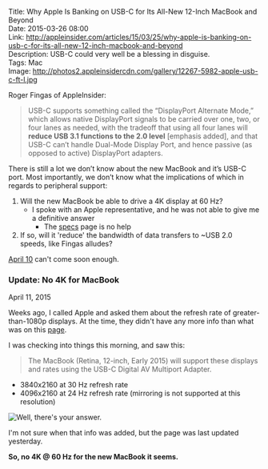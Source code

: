 Title: Why Apple Is Banking on USB-C for Its All-New 12-Inch MacBook and Beyond  
Date: 2015-03-26 08:00  
Link: http://appleinsider.com/articles/15/03/25/why-apple-is-banking-on-usb-c-for-its-all-new-12-inch-macbook-and-beyond  
Description: USB-C could very well be a blessing in disguise.  
Tags: Mac  
Image: http://photos2.appleinsidercdn.com/gallery/12267-5982-apple-usb-c-ft-l.jpg  

Roger Fingas of AppleInsider:

> USB-C supports something called the “DisplayPort Alternate Mode,” which allows native DisplayPort signals to be carried over one, two, or four lanes as needed, with the tradeoff that using all four lanes will **reduce USB 3.1 functions to the 2.0 level** [emphasis added], and that USB-C can’t handle Dual-Mode Display Port, and hence passive (as opposed to active) DisplayPort adapters.

There is still a lot we don’t know about the new MacBook and it’s USB-C port. Most importantly, we don’t know what the implications of which in regards to peripheral support:

1. Will the new MacBook be able to drive a 4K display at 60 Hz? 
	* I spoke with an Apple representative, and he was not able to give me a definitive answer
		* The [specs][1] page is no help
2. If so, will it 'reduce' the bandwidth of data transfers to ~USB 2.0 speeds, like Fingas alludes?

[April 10][2] can't come soon enough.

<aside class="update">

### Update: No 4K for MacBook
<p class="updateTime"><time datetime="2015-04-11">April 11, 2015</time></p>

Weeks ago, I called Apple and asked them about the refresh rate of greater-than-1080p displays. At the time, they didn't have any more info than what was on this [page][3].

I was checking into things this morning, and saw this:

> The MacBook (Retina, 12-inch, Early 2015) will support these displays and rates using the USB-C Digital AV Multiport Adapter.

* 3840x2160 at 30 Hz refresh rate
* 4096x2160 at 24 Hz refresh rate (mirroring is not supported at this resolution)
	
![Well, there's your answer.](https://d.pr/i/JI2b+ "Well, there's your answer")
<!-- {.screenshot. .iphone} -->

I'm not sure when that info was added, but the page was last updated yesterday.

**So, no 4K @ 60 Hz for the new MacBook it seems.**

</aside>

[1]: http://www.apple.com/macbook/specs/ "Specs page for the 2015 MacBook"
[2]: http://www.cnet.com/products/apple-macbook-2015/ "Cnet reviews the 2015 MacBook"
[3]: https://support.apple.com/en-us/HT202856 "Apple Support page entitled 'Use 4K displays and Ultra HD TVs with your Mac"